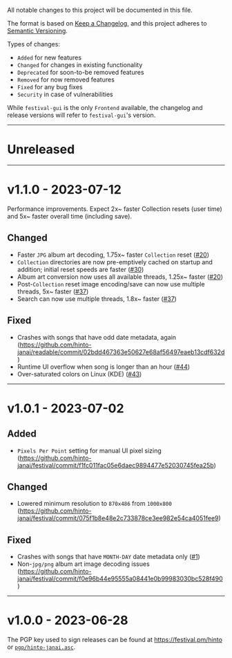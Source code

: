 All notable changes to this project will be documented in this file.

The format is based on [Keep a Changelog](https://keepachangelog.com/en/1.0.0/),
and this project adheres to [Semantic Versioning](https://semver.org/spec/v2.0.0.html).

Types of changes:
- `Added` for new features
- `Changed` for changes in existing functionality
- `Deprecated` for soon-to-be removed features
- `Removed` for now removed features
- `Fixed` for any bug fixes
- `Security` in case of vulnerabilities

While `festival-gui` is the only `Frontend` available, the changelog and release versions will refer to `festival-gui`'s version.

---


# Unreleased


---


# v1.1.0 - 2023-07-12
Performance improvements. Expect 2x~ faster Collection resets (user time) and 5x~ faster overall time (including save).

## Changed
* Faster `JPG` album art decoding, 1.75x~ faster `Collection` reset ([#20](https://github.com/hinto-janai/festival/pull/20))
* `Collection` directories are now pre-emptively cached on startup and addition; initial reset speeds are faster ([#30](https://github.com/hinto-janai/festival/pull/30))
* Album art conversion now uses all available threads, 1.25x~ faster ([#20](https://github.com/hinto-janai/festival/pull/20))
* Post-`Collection` reset image encoding/save can now use multiple threads, 5x~ faster ([#37](https://github.com/hinto-janai/festival/pull/37))
* Search can now use multiple threads, 1.8x~ faster ([#37](https://github.com/hinto-janai/festival/pull/37))

## Fixed
* Crashes with songs that have odd date metadata, again (https://github.com/hinto-janai/readable/commit/02bdd467363e50627e68af56497eaeb13cdf632d)
* Runtime UI overflow when song is longer than an hour ([#44](https://github.com/hinto-janai/festival/pull/44))
* Over-saturated colors on Linux (KDE) ([#43](https://github.com/hinto-janai/festival/pull/43))


---


# v1.0.1 - 2023-07-02
## Added
* `Pixels Per Point` setting for manual UI pixel sizing (https://github.com/hinto-janai/festival/commit/f1fc011fac05e6daec9894477e52030745fea25b)

## Changed
* Lowered minimum resolution to `870x486` from `1000x800` (https://github.com/hinto-janai/festival/commit/075f1b8e48e2c733878ce3ee982e54ca4051fee9)

## Fixed
* Crashes with songs that have `MONTH-DAY` date metadata only ([#1](https://github.com/hinto-janai/readable/pull/1))
* Non-`jpg/png` album art image decoding issues (https://github.com/hinto-janai/festival/commit/f0e96b44e95555a08441e0b99983030bc528f490)


---


# v1.0.0 - 2023-06-28
The PGP key used to sign releases can be found at https://festival.pm/hinto or [`pgp/hinto-janai.asc`](https://github.com/hinto-janai/festival/blob/main/pgp/hinto-janai.asc).
